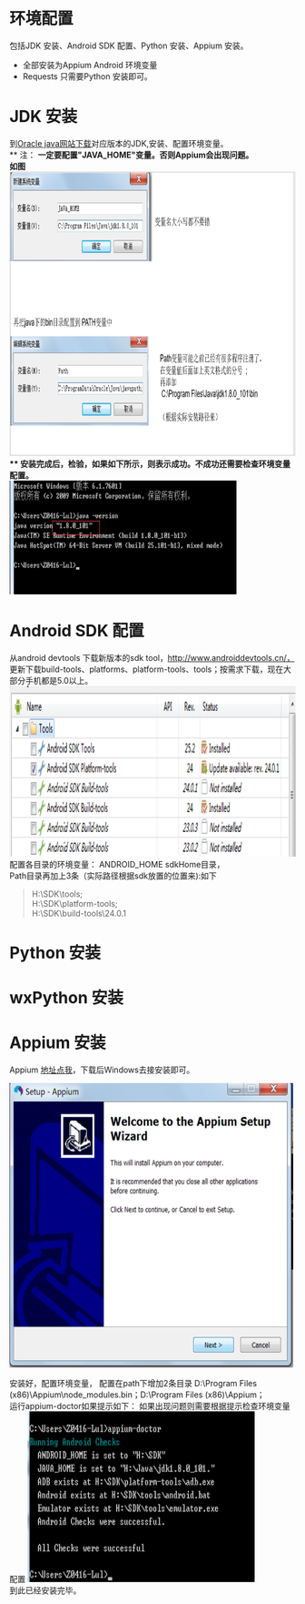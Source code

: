 # 环境配置
包括JDK 安装、Android SDK 配置、Python 安装、Appium 安装。  
* 全部安装为Appium Android  环境变量
* Requests 只需要Python 安装即可。

# JDK 安装
到[Oracle java网站下载](http://www.oracle.com/technetwork/java/javase/downloads/index.html)对应版本的JDK,安装、配置环境变量。  
** 注： **一定要配置"JAVA_HOME"变量。否则Appium会出现问题。  
如图  
<img src="jdk1.png" alt="GitHub" title="GitHub,Social Coding" width="700" height="500" />  
** 安装完成后，检验，如果如下所示，则表示成功。不成功还需要检查环境变量配置。**  
<img src="jdk2.png" alt="GitHub" title="GitHub,Social Coding" width="400" height="200" />
# Android SDK 配置
从android devtools 下载新版本的sdk tool，http://www.androiddevtools.cn/， 更新下载build-tools、platforms、platform-tools、tools；按需求下载，现在大部分手机都是5.0以上。  
<img src="asdk1.png" alt="GitHub" title="GitHub,Social Coding" width="600" height="300" />   
配置各目录的环境变量：
ANDROID_HOME sdkHome目录，  
Path目录再加上3条（实际路径根据sdk放置的位置来):如下
>H:\SDK\tools;  
>H:\SDK\platform-tools;  
>H:\SDK\build-tools\24.0.1


# Python 安装

# wxPython 安装

# Appium 安装
Appium [地址点我](http://appium.io/)，下载后Windows去接安装即可。

<img src="appium1.png" alt="GitHub" title="GitHub,Social Coding" width="500" height="500" />


安装好，配置环境变量，
配置在path下增加2条目录
D:\Program Files (x86)\Appium\node_modules\.bin；D:\Program Files (x86)\Appium；  
运行appium-doctor如果提示如下：
如果出现问题则需要根据提示检查环境变量配置
<img src="appium2.png" alt="GitHub" title="GitHub,Social Coding" width="400" height="300" />  
到此已经安装完毕。

